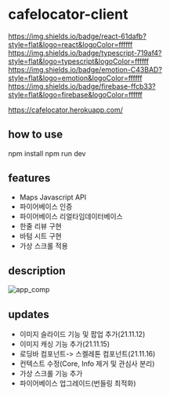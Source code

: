 # cafelocator-client
https://img.shields.io/badge/react-61dafb?style=flat&logo=react&logoColor=ffffff https://img.shields.io/badge/typescript-719af4?style=flat&logo=typescript&logoColor=ffffff https://img.shields.io/badge/emotion-C43BAD?style=flat&logo=emotion&logoColor=ffffff https://img.shields.io/badge/firebase-ffcb33?style=flat&logo=firebase&logoColor=ffffff

https://cafelocator.herokuapp.com/

## how to use
npm install
npm run dev

## features
- Maps Javascript API
- 파이어베이스 인증
- 파이어베이스 리얼타임데이터베이스
- 한줄 리뷰 구현
- 바텀 시트 구현
- 가상 스크롤 적용

## description
![app_comp](https://user-images.githubusercontent.com/39756786/154645691-bce6c80c-0462-4d83-8273-5a4cda54f634.gif)


## updates
- 이미지 슬라이드 기능 및 팝업 추가(21.11.12)
- 이미지 캐싱 기능 추가(21.11.15)
- 로딩바 컴포넌트-> 스켈레톤 컴포넌트(21.11.16)
- 컨텍스트 수정(Core, Info 제거 및 관심사 분리)
- 가상 스크롤 기능 추가
- 파이어베이스 업그레이드(번들링 최적화)
